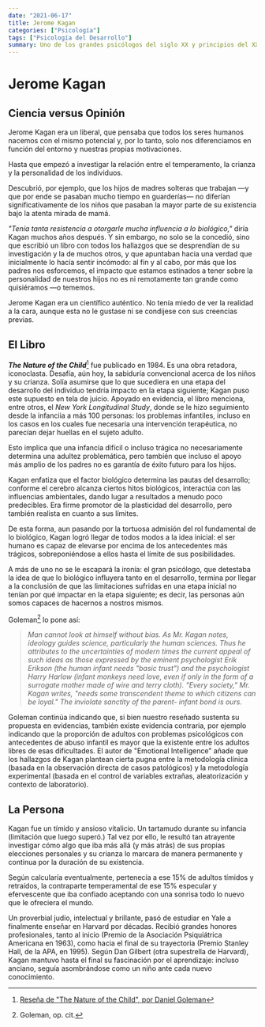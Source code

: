 ```yaml
---
date: "2021-06-17"
title: Jerome Kagan
categories: ["Psicología"]
tags: ["Psicología del Desarrollo"]
summary: Uno de los grandes psicólogos del siglo XX y principios del XXI ha trascendido este último mes. Algunas líneas acerca de su obra y su perfil.
---
```


# Jerome Kagan

## Ciencia versus Opinión

Jerome Kagan era un liberal, que pensaba que todos los seres humanos nacemos con el mismo potencial y, por lo tanto, solo nos diferenciamos en función del entorno y nuestras propias motivaciones. 

Hasta que empezó a investigar la relación entre el temperamento, la crianza y la personalidad de los individuos. 

Descubrió, por ejemplo, que los hijos de madres solteras que trabajan —y que por ende se pasaban mucho tiempo en guarderías— no diferían significativamente de los niños que pasaban la mayor parte de su existencia bajo la atenta mirada de mamá. 

*"Tenía tanta resistencia a otorgarle mucha influencia a lo biológico,"* diría Kagan muchos años después. Y sin embargo, no solo se la concedió, sino que escribió un libro con todos los hallazgos que se desprendían de su investigación y la de muchos otros, y que apuntaban hacia una verdad que inicialmente lo hacía sentir incómodo: al fin y al cabo, por más que los padres nos esforcemos, el impacto que estamos estinados a tener sobre la personalidad de nuestros hijos no es ni remotamente tan grande como quisiéramos —o tememos. 

Jerome Kagan era un científico auténtico. No tenía miedo de ver la realidad a la
cara, aunque esta no le gustase ni se condijese con sus creencias previas.

## El Libro

***The Nature of the Child***[^1] fue publicado en 1984. Es una obra retadora,
iconoclasta. Desafía, aún hoy, la sabiduría convencional acerca de los niños y su crianza. Solía asumirse que lo que sucediera en una etapa del desarrollo del
individuo tendría impacto en la etapa siguiente; Kagan puso este supuesto en tela de juicio. Apoyado en evidencia, el libro menciona, entre otros, el *New York Longitudinal Study*, donde se le hizo seguimiento desde la infanciia a más 100 personas: los problemas infantiles, incluso en los casos en los cuales fue necesaria una intervención terapéutica, no parecían dejar huellas en el sujeto adulto. 

Esto implica que una infancia difícil o incluso trágica no necesariamente determina una adultez problemática, pero también que incluso el apoyo más amplio de los padres no es garantía de éxito futuro para los hijos. 

Kagan enfatiza que el factor biológico determina las pautas del desarrollo; conforme el cerebro alcanza ciertos hitos biológicos, interactúa con las influencias ambientales, dando lugar a resultados a menudo poco predecibles. Era firme promotor de la plasticidad del desarrollo, pero también realista en cuanto a sus límites.

De esta forma, aun pasando por la tortuosa admisión del rol fundamental de lo
biológico, Kagan logró llegar de todos modos a la idea inicial: el ser humano es
capaz de elevarse por encima de los antecedentes más trágicos, sobreponiéndose
a ellos hasta el límite de sus posibilidades. 

A más de uno no se le escapará la ironía: el gran psicólogo, que detestaba la idea de que lo biológico influyera tanto en el desarrollo, termina por llegar a la conclusión de que las limitaciones sufridas en una etapa inicial no tenían por qué impactar en la etapa siguiente; es decir, las personas aún somos capaces de hacernos a nostros mismos.

Goleman[^2] lo pone así:

> *Man cannot look at himself without bias. As Mr. Kagan notes, ideology guides
science, particularly the human sciences. Thus he attributes to the uncertainties of modern times the current appeal of such ideas as those expressed by the eminent psychologist Erik Erikson (the human infant needs "basic trust") and the psychologist Harry Harlow (infant monkeys need love, even if only in the form of a surrogate mother made of wire and terry cloth). "Every society," Mr. Kagan writes, "needs some transcendent theme to which citizens can be loyal." The inviolate sanctity of the parent- infant bond is ours.*

Goleman continúa indicando que, si bien nuestro reseñado sustenta su propuesta en evidencias, también existe evidencia contraria, por ejemplo indicando que la proporción de  adultos con problemas psicológicos con antecedentes de abuso infantil es mayor que la existente entre los adultos libres de esas dificultades. El autor de "Emotional Intelligence" añade que los hallazgos de Kagan plantean cierta pugna entre la metodología clínica (basada en la observación directa de casos patológicos) y la metodología experimental (basada en el control de variables extrañas, aleatorización y contexto de laboratorio).

## La Persona

Kagan fue un tímido y ansioso vitalicio. Un tartamudo durante su infancia
(limitación que luego superó.) Tal vez por ello, le resultó tan atrayente
investigar cómo algo que iba más allá (y más atrás) de sus propias elecciones personales y su crianza lo marcara de manera permanente y continua por la duración de su existencia.

Según calcularía eventualmente, pertenecía a ese 15% de adultos tímidos y retraídos, la contraparte temperamental de ese 15% especular y efervescente que iba confiado aceptando con una sonrisa todo lo nuevo que le ofreciera el mundo.

Un proverbial judío, intelectual y brillante, pasó de estudiar en Yale a finalmente enseñar en Harvard por décadas. Recibió grandes honores profesionales, tanto al inicio (Premio de la Asociación Psiquiátrica Americana en 1963), como hacia el final de su trayectoria (Premio Stanley Hall, de la APA, en 1995). Según Dan Gilbert (otra supestrella de Harvard), Kagan mantuvo hasta el final su fascinación por el aprendizaje: incluso anciano, seguía asombrándose como un niño ante cada nuevo conocimiento.









[^1]:[Reseña de "The Nature of the Child", por Daniel
Goleman](https://www.nytimes.com/1984/11/18/books/not-the-father-of-the-man.html)
[^2]: Goleman, op. cit. 
